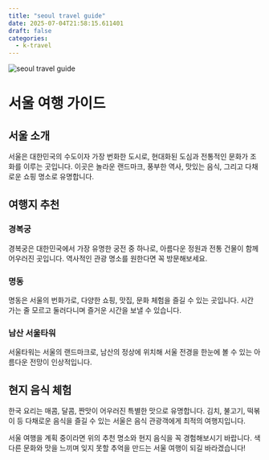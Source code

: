 ```yaml
---
title: "seoul travel guide"
date: 2025-07-04T21:58:15.611401
draft: false
categories:
  - k-travel
---
```


![seoul travel guide](/images/2025-07-04-seoul-travel-guide.jpg)

# 서울 여행 가이드

## 서울 소개

서울은 대한민국의 수도이자 가장 번화한 도시로, 현대화된 도심과 전통적인 문화가 조화를 이루는 곳입니다. 이곳은 놀라운 랜드마크, 풍부한 역사, 맛있는 음식, 그리고 다채로운 쇼핑 명소로 유명합니다.

## 여행지 추천

### 경복궁

경복궁은 대한민국에서 가장 유명한 궁전 중 하나로, 아름다운 정원과 전통 건물이 함께 어우러진 곳입니다. 역사적인 관광 명소를 원한다면 꼭 방문해보세요.

### 명동

명동은 서울의 번화가로, 다양한 쇼핑, 맛집, 문화 체험을 즐길 수 있는 곳입니다. 시간 가는 줄 모르고 둘러다니며 즐거운 시간을 보낼 수 있습니다.

### 남산 서울타워

서울타워는 서울의 랜드마크로, 남산의 정상에 위치해 서울 전경을 한눈에 볼 수 있는 아름다운 전망이 인상적입니다.

## 현지 음식 체험

한국 요리는 매콤, 달콤, 짠맛이 어우러진 특별한 맛으로 유명합니다. 김치, 불고기, 떡볶이 등 다채로운 음식을 즐길 수 있는 서울은 음식 관광객에게 최적의 여행지입니다.

서울 여행을 계획 중이라면 위의 추천 명소와 현지 음식을 꼭 경험해보시기 바랍니다. 색다른 문화와 맛을 느끼며 잊지 못할 추억을 만드는 서울 여행이 되길 바라겠습니다!
